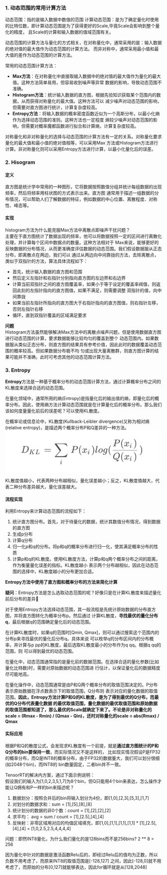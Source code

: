 ### 1. 动态范围的常用计算方法
动态范围：指的是输入数据中数值的范围
计算动态范围：是为了确定量化时使用的比特位数，即计算动态范围是为了获得更好的Scale,毕竟Scale会影响到整个量化的精度，
且Scale的计算和输入数据的值域范围有关。  

动态范围的计算方法与量化的方式相关，在对称量化中，通常采用的是：输入数据的绝对值的最大值作为动态范围的计算方法。
而非对称中，通常采用最小值和最大值的差作为动态范围的计算方法。  

常用的动态范围计算方法：
* **Max方法**：在对称量化中直接取输入数据中的绝对值的最大值作为量化的最大值。这种方法简单易用，但容易收到噪声等异常
数据的影响，导致动态范围不准确。
* **Histogram方法**：统计输入数据的直方图，根据先验知识获取某个范围内的数据，从而获得对称量化的最大值。这种方法可以
减少噪声对动态范围的影响，但需要对直方图进行统计，计算复杂度较高。
* **Entropy方法**：将输入数据的概率密度函数近似为一个高斯分布，以最小化熵作为选择动态范围的准则。这种方法也一定程度
熵较少噪声对动态范围的影响，但需要对概率魔都函数进行拟合和计算熵，计算复杂度较高。

对称量化和非对称量化的选择与动态范围的计算方法有一定的关系。对称量化要求量化的最大值和最小值的绝对值相等，可以采用Max
方法或Histogram方法进行计算。非对称量化则可以采用Entropy方法进行计算，以最小化量化后的误差。

### 2. Hisogram
#### 定义
直方图是统计学中常用的一种图形，它将数据按照数值分组并统计每组数据的出现频率，然后将频率用柱状图的方式表示出来。直方图
通常用于描述一组数据的分布情况，可以帮助人们了解数据的特征，例如数据的中心位置、离散程度、对称性、峰态等。

#### 实现
histogram方法为什么能克服Max方法中离散点即噪声干扰问题？  
主要在于直方图统计了数据出现的频率，他可以将数据按照一定的区间进行离散化处理，并计算每个区间中数据点的数量。这种方法相对于
Max来说，能够更好的反映数据的分布情况，从而更准确度评估数据的动态范围。我们假设数据服从正态分布，即离散点在两边，我们可以
通过从两边向中间靠拢的方法，去除离散点，类似于双指针的方法，算法具体流程如下：  

* 首先，统计输入数据的直方图和范围
* 然后定义左指针和右指针分别指向直方图的左边界和右边界
* 计算当前双指针之间的直方图覆盖率，如果小于等于设定的覆盖率阀值，则返回此刻的左指针指向的直方图值，如果不满足，则需要调整
双指针的值，向中间靠拢
* 如果当前左指针所指向的直方图大于右指针指向的直方图值，则右指针左移，否则左指针右移
* 循环，直到双指针覆盖的区域满足要求

**问题**  
Histogram方法虽然能够解决Max方法中的离散点噪声问题，但是使用数据直方图进行动态范围的计算，要求数据能够比较均匀的覆盖到整个
动态范围内。如果数据服从类似正态分布，则直方图的结果具有参考价值，因此此时的数据覆盖动态范围的概率较高。但如果数据分布极不均
匀或出现大量离散群，则直方图计算的结果可能并不准确，此时可考虑其他的动态范围计算方法。

### 3. Entropy
**Entropy**方法是一种基于概率分布的动态范围计算方法，通过计算概率分布之间的KL散度来选择合适的动态范围。

在量化领域中，通常所用的熵(Entropy)是指量化后的输出值的熵，即量化后的概率分布。因此，使用熵方法计算动态范围就是在计算量化后的概率分布。那么我们该如何度量量化前后的误差呢？可以使用KL散度。

在概率论或信息论中，KL散度(Kullback-Leibler divergence)又称为相对熵(relative entropy)，是描述两个概率分布P和Q差异的一种方法。
![kl_divergence.png](../assets/pic/kl_divergence.png)

KL散度值越小，代表两种分布越相似，量化误差越小；反之，KL散度值越大，代表二种分布差异越大，量化误差越大。

#### 流程实现
利用Entropy来计算动态范围的流程如下：  
1. 统计直方图分布。首先，对于待量化的数据，统计其数值分布情况，得到数据的直方图
2. 生成p分布
3. 计算q分布
4. 归一化p和q的分布。将p和q的概率分布进行归一化，使其满足概率分布的性质
5. 计算p和q的KL散度。使用KL散度方法，计算p和q两个概率分布之间的距离，作为衡量量化误差的指标。KL散度越小
表示两个分布越相似，因此在动态范围的选择中，KL散度越小的分布更加合适。

**Entropy方法中使用了直方图和概率分布的方法来简化计算**

**疑问**：Entropy方法是怎么选取动态范围的呢？好像只是在计算KL散度来描述量化前后分布的差异🤔

对于使用Entropy方法选择动态范围，其一般流程是先统计原始数据的分布直方图，并将直方图转化为概率分布p。然后通过
计算KL散度，**寻找最优的量化分布q**，最后根据q的范围确定量化后的动态范围。

在计算KL散度时，如果q的范围时[Qmin, Qmax]，则可以通过搜索这个范围内的分布p来寻找最优的量化后分布q。具体来说
可以枚举q的分布区间内的分布概率，并计算与p pp的KL散度，最后选取KL散度最小的分布作为q qq。根据q qq的范围，则
可以得到最优的动态范围。

在量化中，动态范围通常指的是量化前的数据范围。在选择合适的量化参数(比如量化比特数)时，需要对原始数据的动态范围进
行估计，以保证量化后的数据精度尽可能地高。

在量化操作中，动态范围通常是由P和Q两个概率分布的取值范围决定的。P分布表示原始数据在浮点数表示下的取值范围，Q分布则
表示对应的量化数据的取值范围。**因此，Entropy方法计算P和Q的KL散度，是为了得到最优的Q分布，而最优的Q分布代表量化数据
的最优取值范围，量化数据的最优取值范围和原始数据的取值范围都知道了，那么最优的Scale就确定下来了。不论是非对称量化的
scale = (Rmax - Rmin) / (Qmax - Qin)，还时对称量化的scale = abs(Rmax) / Qmax**

#### 实际应用
根据P和Q的散度公式，会发现求KL散度有一个前提，就是**通过直方图统计的P和Q分布的bin要保持一致**，而实际情况又不是这样的，
比如现实情况假设P是FP32的概率分布，而Q是INT8的概率分布，由于FP32的数据量大，我们可以划分很细(如2048个bin)，而INT8的
bin数量固定，二者bin并不一致。

TensorRT的解决内方案，通过下面示例说明：  
假设我们的输入为[1,0,2,3,5,1,7]为8个bin，但Q只能用4个bin来表达，怎么操作才能让Q拥有和P一样的bin来描述呢？

1. 数据划分：按照合并后的bin将输入划分为4份，即[1,0],[2,3],[5,3],[1,7]
2. 对划分的数据求和：sum = [1],[5],[8],[8]
3. 统计划分的数据的非0个数：count = [1],[2],[2],[2]
4. 求平均： avg = sum / count = [1],[2.5],[4],[4]
5. 反映射：非零区域用对应的均值区域填充，即[1,0],[1,1],[1,1],[1,1] * [1],[2.5],[4],[4] = [1,0,2.5,2.5,4,4,4,4]

问题：即然INT8量化，为什么我们量化的是128bins而不是256bins? 2 ** 8 = 256

因为量化中针对的数据是激活函数Relu后的，即经过Relu后的值均为正数，所以负数不用考虑了，而原来INT8的取值范围是[-128,127]
之间，因此[-128,0]就不用考虑了，而原始的分布[0,127]就能够表达，因此for循环就是从[128,2048]







































